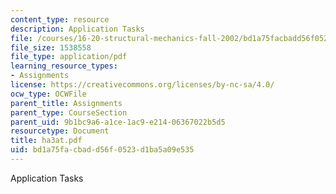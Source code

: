 ```yaml
---
content_type: resource
description: Application Tasks
file: /courses/16-20-structural-mechanics-fall-2002/bd1a75facbadd56f0523d1ba5a09e535_ha3at.pdf
file_size: 1538558
file_type: application/pdf
learning_resource_types:
- Assignments
license: https://creativecommons.org/licenses/by-nc-sa/4.0/
ocw_type: OCWFile
parent_title: Assignments
parent_type: CourseSection
parent_uid: 9b1bc9a6-a1ce-1ac9-e214-06367022b5d5
resourcetype: Document
title: ha3at.pdf
uid: bd1a75fa-cbad-d56f-0523-d1ba5a09e535
---
```

Application Tasks
